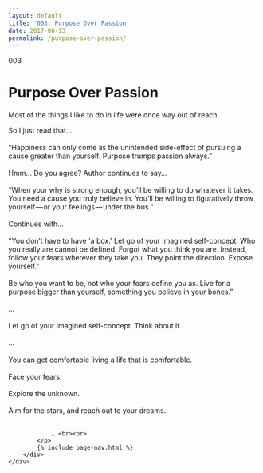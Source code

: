 ```yaml
---
layout: default
title: '003: Purpose Over Passion'
date: 2017-06-13
permalink: /purpose-over-passion/
---
```


<div id="purpose-over-passion">
	<div class="container writing">
		<div class="left">
			<span>003</span>
			<h1>Purpose Over Passion</h1>
			<p>Most of the things I like to do in life were once way out of reach.&lrm;</p>
		</div>
		<div class="right">
			<p>
				So I just read that… <br><br>
				“Happiness can only come as the unintended side-effect of pursuing a cause greater than yourself. Purpose trumps passion always.”<br><br>
				Hmm… Do you agree? Author continues to say…<br><br>
				“When your why is strong enough, you’ll be willing to do whatever it takes. You need a cause you truly believe in. You’ll be willing to figuratively throw yourself — or your feelings — under the bus.”<br><br>
				Continues with…<br><br>
				"You don’t have to have 'a box.' Let go of your imagined self-concept. Who you really are cannot be defined. Forgot what you think you are. Instead, follow your fears wherever they take you. They point the direction. Expose yourself."<br><br>
				Be who you want to be, not who your fears define you as. Live for a purpose bigger than yourself, something you believe in your bones.”<br><br>
				…<br><br>
				Let go of your imagined self-concept. Think about it.<br><br>
				… <br><br>
				You can get comfortable living a life that is comfortable.<br><br>
				Face your fears.<br><br>
				Explore the unknown.<br><br>
				Aim for the stars, and reach out to your dreams.<br><br>

				… <br><br>
			</p>
			{% include page-nav.html %}
		</div>
	</div>
</div>

